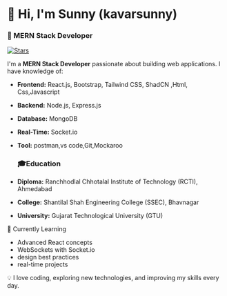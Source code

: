 # 👋 Hi, I'm Sunny (kavarsunny)  

### 🚀 MERN Stack Developer 
[![Stars](https://img.shields.io/github/stars/abhisheknaiidu/awesome-github-profile-readme?style=for-the-badge)](https://github.com/abhisheknaiidu/awesome-github-profile-readme/stargazers)

I'm a **MERN Stack Developer** passionate about building web applications. I have knowledge of:  

- **Frontend:**
   React.js, Bootstrap, Tailwind CSS, ShadCN ,Html, Css,Javascript 
- **Backend:**
  Node.js, Express.js  
- **Database:**
   MongoDB  
- **Real-Time:**
  Socket.io
- **Tool:**
  postman,vs code,Git,Mockaroo

  ### 🎓Education  
- **Diploma:** Ranchhodlal Chhotalal Institute of Technology (RCTI), Ahmedabad 
- **College:** Shantilal Shah Engineering College (SSEC), Bhavnagar  
- **University:** Gujarat Technological University (GTU) 

 🌱 Currently Learning  
- Advanced React concepts  
- WebSockets with Socket.io  
- design best practices
- real-time projects  

💡 I love coding, exploring new technologies, and improving my skills every day.  

  



